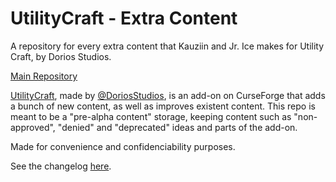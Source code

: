 # UtilityCraft - Extra Content
A repository for every extra content that Kauziin and Jr. Ice makes for Utility Craft, by Dorios Studios.

[Main Repository](https://github.com/RealMilo504/UtilityCraft)

[UtilityCraft](https://www.curseforge.com/minecraft-bedrock/addons/utilitycraft), made by [@DoriosStudios](https://github.com/DoriosStudios), is an add-on on CurseForge that adds a bunch of new content, as well as improves existent content. This repo is meant to be a "pre-alpha content" storage, keeping content such as "non-approved", "denied" and "deprecated" ideas and parts of the add-on.

Made for convenience and confidenciability purposes.

See the changelog [here](https://github.com/Kauziin/UC-Extra-Content/blob/main/changelog.md).
